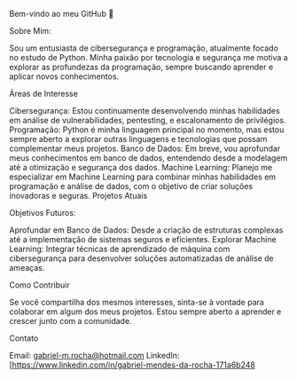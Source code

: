 Bem-vindo ao meu GitHub 👋

Sobre Mim:

Sou um entusiasta de cibersegurança e programação, atualmente focado no estudo de Python. Minha paixão por tecnologia e segurança me motiva a explorar as profundezas da programação, sempre buscando aprender e aplicar novos conhecimentos.

Áreas de Interesse

Cibersegurança: Estou continuamente desenvolvendo minhas habilidades em análise de vulnerabilidades, pentesting, e escalonamento de privilégios.
Programação: Python é minha linguagem principal no momento, mas estou sempre aberto a explorar outras linguagens e tecnologias que possam complementar meus projetos.
Banco de Dados: Em breve, vou aprofundar meus conhecimentos em banco de dados, entendendo desde a modelagem até a otimização e segurança dos dados.
Machine Learning: Planejo me especializar em Machine Learning para combinar minhas habilidades em programação e análise de dados, com o objetivo de criar soluções inovadoras e seguras.
Projetos Atuais



Objetivos Futuros:


Aprofundar em Banco de Dados: Desde a criação de estruturas complexas até a implementação de sistemas seguros e eficientes.
Explorar Machine Learning: Integrar técnicas de aprendizado de máquina com cibersegurança para desenvolver soluções automatizadas de análise de ameaças.


Como Contribuir

Se você compartilha dos mesmos interesses, sinta-se à vontade para colaborar em algum dos meus projetos. Estou sempre aberto a aprender e crescer junto com a comunidade.

Contato

Email: gabriel-m.rocha@hotmail.com
LinkedIn: [https://www.linkedin.com/in/gabriel-mendes-da-rocha-171a6b248
